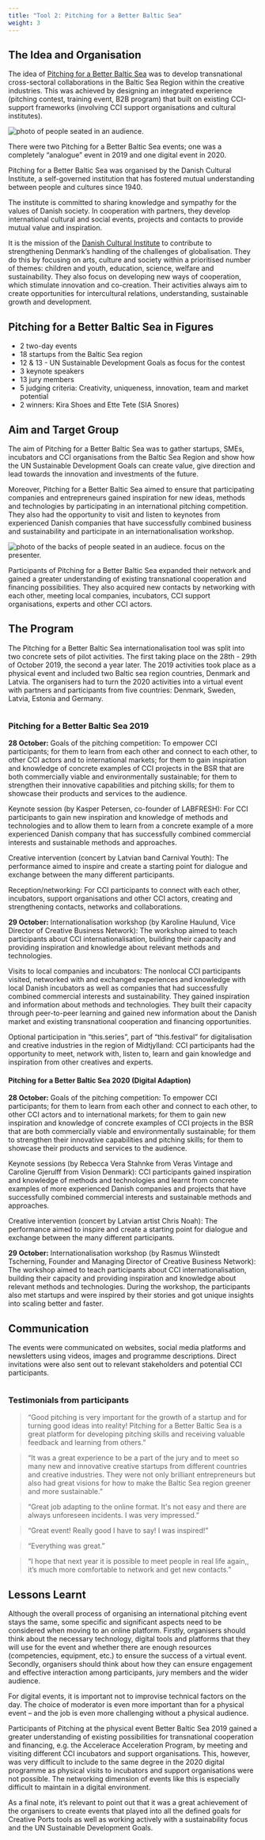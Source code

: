 ```yaml
---
title: "Tool 2: Pitching for a Better Baltic Sea"
weight: 3
---
```


## The Idea and Organisation

The idea of [Pitching for a Better Baltic Sea](https://www.dki.lv/pitching-better-baltic-sea-2020-2/) was to develop transnational cross-sectoral collaborations in the Baltic Sea Region within the creative industries. This was achieved by designing an integrated experience (pitching contest, training event, B2B program) that built on existing CCI-support frameworks (involving CCI support organisations and cultural institutes).

<img src="/assets/images/tool_2/tool2_1.jpg" alt="photo of people seated in an audience." />

There were two Pitching for a Better Baltic Sea events; one was a completely “analogue” event in 2019 and one digital event in 2020.

Pitching for a Better Baltic Sea was organised by the Danish Cultural Institute, a self-governed institution that has fostered mutual understanding between people and cultures since 1940.

The institute is committed to sharing knowledge and sympathy for the values of Danish society. In cooperation with partners, they develop international cultural and social events, projects and contacts to provide mutual value and inspiration.

It is the mission of the [Danish Cultural Institute](https://www.danishculture.com) to contribute to strengthening Denmark’s handling of the challenges of globalisation. They do this by focusing on arts, culture and society within a prioritised number of themes: children and youth, education, science, welfare and sustainability. They also focus on developing new ways of cooperation, which stimulate innovation and co-creation. Their activities always aim to create opportunities for intercultural relations, understanding, sustainable growth and development.

## Pitching for a Better Baltic Sea in Figures

* 2 two-day events
* 18 startups from the Baltic Sea region
* 12 & 13 - UN Sustainable Development Goals as focus for the contest
* 3 keynote speakers
* 13 jury members
* 5 judging criteria: Creativity, uniqueness, innovation, team and market potential
* 2 winners: Kira Shoes and Ette Tete (SIA Snores)

## Aim and Target Group

The aim of Pitching for a Better Baltic Sea was to gather startups, SMEs, incubators and CCI organisations from the Baltic Sea Region and show how the UN Sustainable Development Goals can create value, give direction and lead towards the innovation and investments of the future.

Moreover, Pitching for a Better Baltic Sea aimed to ensure that participating companies and entrepreneurs gained inspiration for new ideas, methods and technologies by participating in an international pitching competition. They also had the opportunity to visit and listen to keynotes from experienced Danish companies that have successfully combined business and sustainability and participate in an internationalisation workshop.

<img src="/assets/images/tool_2/tool2_2.jpg" alt="photo of the backs of people seated in an audiece. focus on the presenter." />

Participants of Pitching for a Better Baltic Sea expanded their network and gained a greater understanding of existing transnational cooperation and financing possibilities. They also acquired new contacts by networking with each other, meeting local companies, incubators, CCI support organisations, experts and other CCI actors.

## The Program

The Pitching for a Better Baltic Sea internationalisation tool was split into two concrete sets of pilot activities. The first taking place on the 28th - 29th of October 2019, the second a year later. The 2019 activities took place as a physical event and included two Baltic sea region countries, Denmark and Latvia. The organisers had to turn the 2020 activities into a virtual event with partners and participants from five countries: Denmark, Sweden, Latvia, Estonia and Germany.

<img src="/assets/images/tool_2/tool2_4.jpg" alt="" />

### Pitching for a Better Baltic Sea 2019

**28 October:**
Goals of the pitching competition: To empower CCI participants; for them to learn from each other and connect to each other, to other CCI actors and to international markets; for them to gain inspiration and knowledge of concrete examples of CCI projects in the BSR that are both commercially viable and environmentally sustainable; for them to strengthen their innovative capabilities and pitching skills; for them to showcase their products and services to the audience.

Keynote session (by Kasper Petersen, co-founder of LABFRESH): For CCI participants to gain new inspiration and knowledge of methods and technologies and to allow them to learn from a concrete example of a more experienced Danish company that has successfully combined commercial interests and sustainable methods and approaches.

Creative intervention (concert by Latvian band Carnival Youth): The performance aimed to inspire and create a starting point for dialogue and exchange between the many different participants.

Reception/networking: For CCI participants to connect with each other, incubators, support organisations and other CCI actors, creating and strengthening contacts, networks and collaborations.

**29 October:**
Internationalisation workshop (by Karoline Haulund, Vice Director of Creative Business Network): The workshop aimed to teach participants about CCI internationalisation, building their capacity and providing inspiration and knowledge about relevant methods and technologies.

Visits to local companies and incubators: The nonlocal CCI participants visited, networked with and exchanged experiences and knowledge with local Danish incubators as well as companies that had successfully combined commercial interests and sustainability. They gained inspiration and information about methods and technologies. They built their capacity through peer-to-peer learning and gained new information about the Danish market and existing transnational cooperation and financing opportunities.

Optional participation in “this.series”, part of “this.festival” for digitalisation and creative industries in the region of Midtjylland: CCI participants had the opportunity to meet, network with, listen to, learn and gain knowledge and inspiration from other creatives and experts.

#### Pitching for a Better Baltic Sea 2020 (Digital Adaption)

**28 October:**
Goals of the pitching competition: To empower CCI participants; for them to learn from each other and connect to each other, to other CCI actors and to international markets; for them to gain new inspiration and knowledge of concrete examples of CCI projects in the BSR that are both commercially viable and environmentally sustainable; for them to strengthen their innovative capabilities and pitching skills; for them to showcase their products and services to the audience.

Keynote sessions (by Rebecca Vera Stahnke from Veras Vintage and Caroline Gjerulff from Vision Denmark): CCI participants gained inspiration and knowledge of methods and technologies and learnt from concrete examples of more experienced Danish companies and projects that have successfully combined commercial interests and sustainable methods and approaches.

Creative intervention (concert by Latvian artist Chris Noah): The performance aimed to inspire and create a starting point for dialogue and exchange between the many different participants.

**29 October:**
Internationalisation workshop (by Rasmus Wiinstedt Tscherning, Founder and Managing Director of Creative Business Network): The workshop aimed to teach participants about CCI internationalisation, building their capacity and providing inspiration and knowledge about relevant methods and technologies. During the workshop, the participants also met startups and were inspired by their stories and got unique insights into scaling better and faster.

## Communication

The events were communicated on websites, social media platforms and newsletters using videos, images and programme descriptions. Direct invitations were also sent out to relevant stakeholders and potential CCI participants.

<img src="/assets/images/tool_2/tool2_3.png" alt="" />

### Testimonials from participants

> “Good pitching is very important for the growth of a startup and for turning good ideas into reality! Pitching for a Better Baltic Sea is a great platform for developing pitching skills and receiving valuable feedback and learning from others.”

> “It was a great experience to be a part of the jury and to meet so many new and innovative creative startups from different countries and creative industries. They were not only brilliant entrepreneurs but also had great visions for how to make the Baltic Sea region greener and more sustainable.”

> “Great job adapting to the online format. It's not easy and there are always unforeseen incidents. I was very impressed.”

> “Great event! Really good I have to say! I was inspired!”

> “Everything was great.”

> “I hope that next year it is possible to meet people in real life again,, it’s much more comfortable to network and get new contacts.”


## Lessons Learnt

Although the overall process of organising an international pitching event stays the same, some specific and significant aspects need to be considered when moving to an online platform. Firstly, organisers should think about the necessary technology, digital tools and platforms that they will use for the event and whether there are enough resources (competencies, equipment, etc.) to ensure the success of a virtual event. Secondly, organisers should think about how they can ensure engagement and effective interaction among participants, jury members and the wider audience.

For digital events, it is important not to improvise technical factors on the day. The choice of moderator is even more important than for a physical event – and the job is even more challenging without a physical audience.

Participants of Pitching at the physical event Better Baltic Sea 2019 gained a greater understanding of existing possibilities for transnational cooperation and financing, e.g. the Accelerace Acceleration Program, by meeting and visiting different CCI incubators and support organisations. This, however, was very difficult to include to the same degree in the 2020 digital programme as physical visits to incubators and support organisations were not possible. The networking dimension of events like this is especially difficult to maintain in a digital environment.

As a final note, it’s relevant to point out that it was a great achievement of the organisers to create events that played into all the defined goals for Creative Ports tools as well as working actively with a sustainability focus and the UN Sustainable Development Goals.
